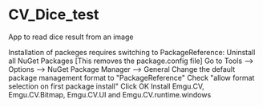 # CV_Dice_test
App to read dice result from an image

Installation of packeges requires switching to PackageReference:
Uninstall all NuGet Packages [This removes the package.config file]
Go to Tools --> Options --> NuGet Package Manager --> General
Change the default package management format to "PackageReference"
Check "allow format selection on first package install"
Click OK
Install Emgu.CV, Emgu.CV.Bitmap, Emgu.CV.UI and Emgu.CV.runtime.windows